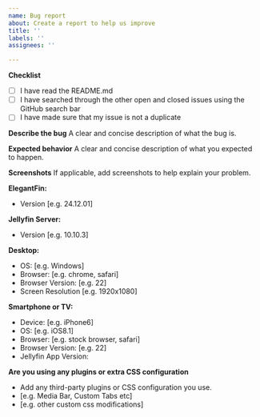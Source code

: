 ```yaml
---
name: Bug report
about: Create a report to help us improve
title: ''
labels: ''
assignees: ''

---
```


**Checklist**
- [ ] I have read the README.md 
- [ ] I have searched through the other open and closed issues using the GitHub search bar
- [ ] I have made sure that my issue is not a duplicate

**Describe the bug**
A clear and concise description of what the bug is.

**Expected behavior**
A clear and concise description of what you expected to happen.

**Screenshots**
If applicable, add screenshots to help explain your problem.

**ElegantFin:**
 - Version [e.g. 24.12.01]

**Jellyfin Server:**
 - Version [e.g. 10.10.3]

**Desktop:**
 - OS: [e.g. Windows]
 - Browser: [e.g. chrome, safari]
 - Browser Version: [e.g. 22]
 - Screen Resolution [e.g. 1920x1080]

**Smartphone or TV:**
 - Device: [e.g. iPhone6]
 - OS: [e.g. iOS8.1]
 - Browser: [e.g. stock browser, safari]
 - Browser Version: [e.g. 22]
 - Jellyfin App Version: 


**Are you using any plugins or extra CSS configuration**
- Add any third-party plugins or CSS configuration you use.
- [e.g. Media Bar, Custom Tabs etc]
- [e.g. other custom css modifications]
